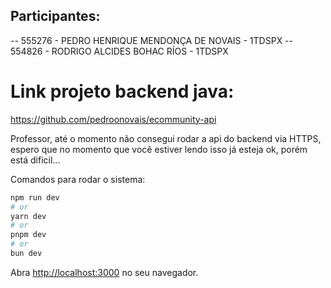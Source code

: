 ## Participantes:
-- 555276 - PEDRO HENRIQUE MENDONÇA DE NOVAIS - 1TDSPX
-- 554826 - RODRIGO ALCIDES BOHAC RÍOS - 1TDSPX

# Link projeto backend java:
https://github.com/pedroonovais/ecommunity-api

Professor, até o momento não consegui rodar a api do backend via HTTPS, espero que no momento que você estiver lendo isso já esteja ok, porém está dificil...


Comandos para rodar o sistema:

```bash
npm run dev
# or
yarn dev
# or
pnpm dev
# or
bun dev
```

Abra [http://localhost:3000](http://localhost:3000) no seu navegador.

